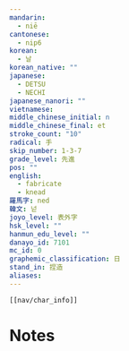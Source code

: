 ```yaml
---
mandarin:
  - niē
cantonese:
  - nip6
korean:
  - 날
korean_native: ""
japanese:
  - DETSU
  - NECHI
japanese_nanori: ""
vietnamese:
middle_chinese_initial: n
middle_chinese_final: et
stroke_count: "10"
radical: 手
skip_number: 1-3-7
grade_level: 先進
pos: ""
english:
  - fabricate
  - knead
羅馬字: ned
韓文: 넏
joyo_level: 表外字
hsk_level: ""
hanmun_edu_level: ""
danayo_id: 7101
mc_id: 0
graphemic_classification: 日
stand_in: 捏造
aliases:
---
```

```meta-bind-embed
[[nav/char_info]]
```

# Notes
